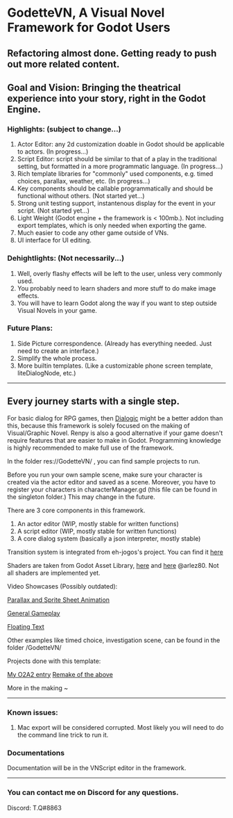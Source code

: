 # GodetteVN, A Visual Novel Framework for Godot Users

## Refactoring almost done. Getting ready to push out more related content.

## Goal and Vision: Bringing the theatrical experience into your story, right in the Godot Engine.

### Highlights: (subject to change...)

1. Actor Editor: any 2d customization doable in Godot should be applicable to actors. (In progress...)
2. Script Editor: script should be similar to that of a play in the traditional setting, but formatted in a more programmatic language. (In progress...)
3. Rich template libraries for "commonly" used components, e.g. timed choices, parallax, weather, etc. (In progress...) 
4. Key components should be callable programmatically and should be functional without others. (Not started yet...)
5. Strong unit testing support, instantenous display for the event in your script. (Not started yet...)
6. Light Weight (Godot engine + the framework is < 100mb.). Not including export templates, which is only needed when exporting the game. 
7. Much easier to code any other game outside of VNs.
8. UI interface for UI editing.

### Dehightlights: (Not necessarily...)
1. Well, overly flashy effects will be left to the user, unless very commonly used.
2. You probably need to learn shaders and more stuff to do make image effects.
3. You will have to learn Godot along the way if you want to step outside Visual Novels in your game.

### Future Plans:
1. Side Picture correspondence. (Already has everything needed. Just need to create an interface.)
2. Simplify the whole process.
3. More builtin templates. (Like a customizable phone screen template, liteDialogNode, etc.)

-------------------------------------------------------------------------------------------------------------

## Every journey starts with a single step.

For basic dialog for RPG games, then [Dialogic](https://github.com/coppolaemilio/dialogic) might be a better addon than this, 
because this framework is solely focused on the making of Visual/Graphic Novel. Renpy is also a good 
alternative if your game doesn't require features that are easier to make in Godot. Programming knowledge is highly recommended to
make full use of the framework.

In the folder res://GodetteVN/ , you can find sample projects to run.

Before you run your own sample scene, make sure your character is created via the 
actor editor and saved as a scene. Moreover, you have to register your characters
in characterManager.gd (this file can be found in the singleton folder.) This may change in the future.

There are 3 core components in this framework.
1. An actor editor (WIP, mostly stable for written functions) 
2. A script editor (WIP, mostly stable for written functions)
3. A core dialog system (basically a json interpreter, mostly stable)  

Transition system is integrated from eh-jogos's project. You can find it [here](https://github.com/eh-jogos/eh_Transitions)

Shaders are taken from Godot Asset Library, [here](https://godotengine.org/asset-library/asset/122) and
 [here](https://godotshaders.com/shader/glitch-effect-shader/) @arlez80. Not all shaders are implemented yet.

Video Showcases (Possibly outdated):

[Parallax and Sprite Sheet Animation](https://www.youtube.com/watch?v=sG7tDFsk4HE)

[General Gameplay](https://www.youtube.com/watch?v=uODpTQz6Vu0&t=43s)

[Floating Text](https://www.youtube.com/watch?v=2KSO_qQ8pqw)

Other examples like timed choice, investigation scene, can be found in the folder /GodetteVN/

Projects done with this template:

[My O2A2 entry](https://tqqq.itch.io/o2a2-elegy-of-a-songbird)
[Remake of the above](https://youtu.be/BArw1Qwrz10)

More in the making ~

------------------------------------------------------------------------------------------------------------------------------

### Known issues:

1. Mac export will be considered corrupted. Most likely you will need to do the command line trick to run it.


### Documentations

Documentation will be in the VNScript editor in the framework.

------------------------------------------------------------------------------------------------------------------------------

### You can contact me on Discord for any questions.

Discord: T.Q#8863